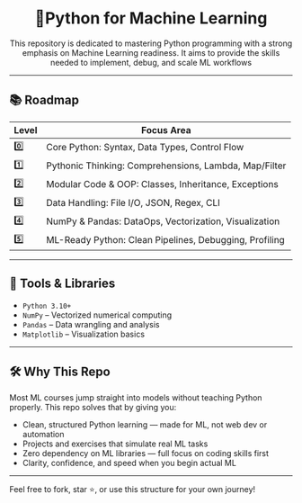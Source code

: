 <h1 align="center">🚀Python for Machine Learning</h1>
<div align="center">
<p>
This repository is dedicated to mastering Python programming with a strong emphasis on Machine Learning readiness. It aims to provide the skills needed to implement, debug, and scale ML workflows
</p>
</div>

---

<h2>📚 Roadmap</h2>

<table>
  <thead>
    <tr>
      <th>Level</th>
      <th>Focus Area</th>
    </tr>
  </thead>
  <tbody>
    <tr>
      <td>0️⃣</td>
      <td>Core Python: Syntax, Data Types, Control Flow</td>
    </tr>
    <tr>
      <td>1️⃣</td>
      <td>Pythonic Thinking: Comprehensions, Lambda, Map/Filter</td>
    </tr>
    <tr>
      <td>2️⃣</td>
      <td>Modular Code & OOP: Classes, Inheritance, Exceptions</td>
    </tr>
    <tr>
      <td>3️⃣</td>
      <td>Data Handling: File I/O, JSON, Regex, CLI</td>
    </tr>
    <tr>
      <td>4️⃣</td>
      <td>NumPy & Pandas: DataOps, Vectorization, Visualization</td>
    </tr>
    <tr>
      <td>5️⃣</td>
      <td>ML-Ready Python: Clean Pipelines, Debugging, Profiling</td>
    </tr>
  </tbody>
</table>

---

<h2>🧰 Tools & Libraries</h2>

<ul>
  <li><code>Python 3.10+</code></li>
  <li><code>NumPy</code> – Vectorized numerical computing</li>
  <li><code>Pandas</code> – Data wrangling and analysis</li>
  <li><code>Matplotlib</code> – Visualization basics</li>
</ul>

---

<h2>🛠️ Why This Repo</h2>

<p>
Most ML courses jump straight into models without teaching Python properly. This repo solves that by giving you:
</p>

<ul>
  <li>Clean, structured Python learning — made for ML, not web dev or automation</li>
  <li>Projects and exercises that simulate real ML tasks</li>
  <li>Zero dependency on ML libraries — full focus on coding skills first</li>
  <li>Clarity, confidence, and speed when you begin actual ML</li>
</ul>

---

<p>Feel free to fork, star ⭐, or use this structure for your own journey!</p>
